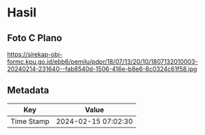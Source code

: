 # Hasil

## Foto C Plano

https://sirekap-obj-formc.kpu.go.id/ebb6/pemilu/pdpr/18/07/13/20/10/1807132010003-20240214-231640--fab8540d-1506-416e-b8e6-8c0324c61f58.jpg


## Metadata

| Key        | Value               |
| ---------- | ------------------- |
| Time Stamp | 2024-02-15 07:02:30 |



